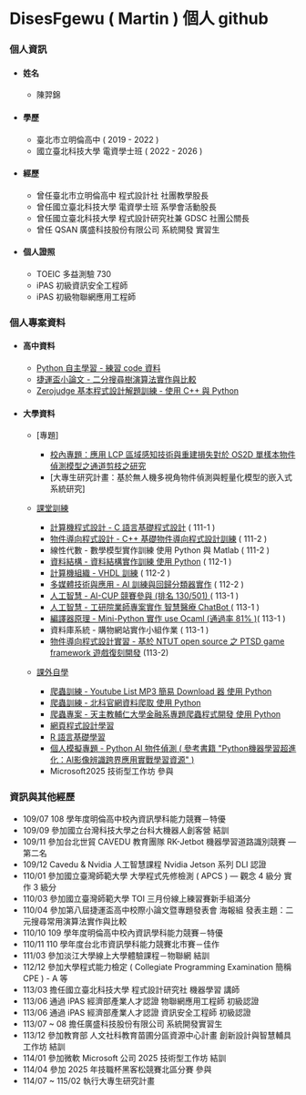 # DisesFgewu ( Martin ) 個人 github

### 個人資訊

- #### 姓名
  - 陳羿錦
- #### 學歷
  - 臺北市立明倫高中 ( 2019 - 2022 )
  - 國立臺北科技大學 電資學士班 ( 2022 - 2026 )
- #### 經歷
  - 曾任臺北市立明倫高中 程式設計社 社團教學股長
  - 曾任國立臺北科技大學 電資學士班 系學會活動股長
  - 曾任國立臺北科技大學 程式設計研究社兼 GDSC 社團公關長
  - 曾任 QSAN 廣盛科技股份有限公司 系統開發 實習生
- #### 個人證照
  - TOEIC 多益測驗 730
  - iPAS 初級資訊安全工程師
  - iPAS 初級物聯網應用工程師

### 個人專案資料

- #### 高中資料

    - [Python 自主學習 - 練習 code 資料]( "https://github.com/Disesfgewu/Self-Projects-Data/tree/master/%E9%AB%98%E4%B8%AD/Python%20%E8%87%AA%E4%B8%BB%E5%AD%B8%E7%BF%92/Code%20%E8%B3%87%E6%96%99" )
    - [捷運盃小論文 - 二分搜尋樹演算法實作與比較]( "https://github.com/Disesfgewu/Self-Projects-Data/tree/master/%E9%AB%98%E4%B8%AD/Python%20%E8%87%AA%E4%B8%BB%E5%AD%B8%E7%BF%92/%E6%8D%B7%E9%81%8B%E7%9B%83%E5%B0%8F%E8%AB%96%E6%96%87" )
    - [Zerojudge 基本程式設計解題訓練 - 使用 C++ 與 Python ]( "https://github.com/Disesfgewu/Self-Projects-Data/tree/master/%E9%AB%98%E4%B8%AD/%E8%A7%A3%E9%A1%8C/zerojudge/Code" )

- #### 大學資料
    - [專題]
      - [校內專題：應用 LCP 區域感知技術與重建損失對於 OS2D 單樣本物件偵測模型之通道剪枝之研究]("https://github.com/Disesfgewu/ntut-project-in-os2d-channel-prune")
      - [大專生研究計畫：基於無人機多視角物件偵測與輕量化模型的嵌入式系統研究]

    - [課堂訓練]( "https://github.com/Disesfgewu/Self-Projects-Data/tree/master/%E5%A4%A7%E5%AD%B8/%E7%A8%8B%E5%BC%8F%E8%A8%AD%E8%A8%88/%E8%AA%B2%E5%A0%82%E8%A8%93%E7%B7%B4" )
      - [計算機程式設計 - C 語言基礎程式設計]( "https://github.com/Disesfgewu/Self-Projects-Data/tree/master/%E5%A4%A7%E5%AD%B8/%E7%A8%8B%E5%BC%8F%E8%A8%AD%E8%A8%88/%E8%AA%B2%E5%A0%82%E8%A8%93%E7%B7%B4/%E8%A8%88%E7%AE%97%E6%A9%9F%E7%A8%8B%E5%BC%8F%E8%A8%AD%E8%A8%88" ) ( 111-1 )
      - [物件導向程式設計 - C++ 基礎物件導向程式設計訓練]( "https://github.com/Disesfgewu/Self-Projects-Data/tree/master/%E5%A4%A7%E5%AD%B8/%E7%A8%8B%E5%BC%8F%E8%A8%AD%E8%A8%88/%E8%AA%B2%E5%A0%82%E8%A8%93%E7%B7%B4/%E7%89%A9%E4%BB%B6%E5%B0%8E%E5%90%91%E7%A8%8B%E5%BC%8F%E8%A8%AD%E8%A8%88" ) ( 111-2 )
      - 線性代數 - 數學模型實作訓練 使用 Python 與 Matlab ( 111-2 )
      - [資料結構 - 資料結構實作訓練 使用 Python]( "https://github.com/Disesfgewu/Self-Projects-Data/tree/master/%E5%A4%A7%E5%AD%B8/%E7%A8%8B%E5%BC%8F%E8%A8%AD%E8%A8%88/%E8%AA%B2%E5%A0%82%E8%A8%93%E7%B7%B4/%E8%B3%87%E6%96%99%E7%B5%90%E6%A7%8B" ) ( 112-1 )
      - [計算機組織 - VHDL 訓練]("https://github.com/Disesfgewu/Self-Projects-Data/tree/master/%E5%A4%A7%E5%AD%B8/%E7%A8%8B%E5%BC%8F%E8%A8%AD%E8%A8%88/%E8%AA%B2%E5%A0%82%E8%A8%93%E7%B7%B4/%E8%A8%88%E7%AE%97%E6%A9%9F%E7%B5%84%E7%B9%94/VHDL") ( 112-2 )
      - [多媒體技術與應用 - AI 訓練與回歸分類器實作]("https://github.com/Disesfgewu/Self-Projects-Data/tree/master/%E5%A4%A7%E5%AD%B8/%E7%A8%8B%E5%BC%8F%E8%A8%AD%E8%A8%88/%E8%AA%B2%E5%A0%82%E8%A8%93%E7%B7%B4/%E5%A4%9A%E5%AA%92%E9%AB%94%E6%8A%80%E8%A1%93%E8%88%87%E6%87%89%E7%94%A8") ( 112-2 ) 
      - [人工智慧 - AI-CUP 競賽參與 (排名 130/501) ]("https://github.com/Disesfgewu/Project/tree/martin") ( 113-1 )
      - [人工智慧 - 工研院業師專案實作 智慧醫療 ChatBot ]("https://github.com/Disesfgewu/Self-Projects-Data/tree/master/%E5%A4%A7%E5%AD%B8/%E7%A8%8B%E5%BC%8F%E8%A8%AD%E8%A8%88/%E8%AA%B2%E5%A0%82%E8%A8%93%E7%B7%B4/%E4%BA%BA%E5%B7%A5%E6%99%BA%E6%85%A7/%E5%B7%A5%E7%A0%94%E9%99%A2%E6%A5%AD%E5%B8%AB%E5%B0%88%E6%A1%88/chatbot")( 113-1 )
      - [編譯器原理 - Mini-Python 實作 use Ocaml (通過率 81% )]("https://github.com/Disesfgewu/Self-Projects-Data/tree/master/%E5%A4%A7%E5%AD%B8/%E7%A8%8B%E5%BC%8F%E8%A8%AD%E8%A8%88/%E8%AA%B2%E5%A0%82%E8%A8%93%E7%B7%B4/%E7%B7%A8%E8%AD%AF%E5%99%A8%E5%8E%9F%E7%90%86/Project")( 113-1 )
      - 資料庫系統 - 購物網站實作小組作業 ( 113-1 )
      - [物件導向程式設計實習 - 基於 NTUT open source 之 PTSD game framework 遊戲復刻開發]("https://github.com/Disesfgewu/2025OOPL_project.git") (113-2)

    - [課外自學]( "https://github.com/Disesfgewu/Self-Projects-Data/tree/master/%E5%A4%A7%E5%AD%B8/%E7%A8%8B%E5%BC%8F%E8%A8%AD%E8%A8%88/%E8%AA%B2%E5%A4%96%E8%87%AA%E5%AD%B8" )
      - [爬蟲訓練 - Youtube List MP3 簡易 Download 器 使用 Python]( "https://github.com/Disesfgewu/Self-Projects-Data/tree/master/%E5%A4%A7%E5%AD%B8/%E7%A8%8B%E5%BC%8F%E8%A8%AD%E8%A8%88/%E8%AA%B2%E5%A4%96%E8%87%AA%E5%AD%B8/%E7%88%AC%E8%9F%B2%E8%A8%93%E7%B7%B4%20-%20Youtube%20MP3%20download%20%E7%89%A9%E4%BB%B6%E5%AF%A6%E4%BD%9C/src" )
      - [爬蟲訓練 - 北科官網資料爬取 使用 Python]( "https://github.com/Disesfgewu/Self-Projects-Data/tree/master/%E5%A4%A7%E5%AD%B8/%E7%A8%8B%E5%BC%8F%E8%A8%AD%E8%A8%88/%E8%AA%B2%E5%A4%96%E8%87%AA%E5%AD%B8/%E7%88%AC%E8%9F%B2%E8%A8%93%E7%B7%B4%20-%20%E5%8C%97%E7%A7%91%E5%AE%98%E7%B6%B2%E8%B3%87%E6%96%99" )
      - [爬蟲專案 - 天主教輔仁大學金融系專題爬蟲程式開發 使用 Python]( "https://github.com/Disesfgewu/Self-Projects-Data/tree/master/%E5%A4%A7%E5%AD%B8/%E7%A8%8B%E5%BC%8F%E8%A8%AD%E8%A8%88/%E8%AA%B2%E5%A4%96%E8%87%AA%E5%AD%B8/%E5%8D%94%E7%99%BC%E5%B0%88%E6%A1%88%20-%20%E8%BC%94%E5%A4%A7%E9%87%91%E8%9E%8D" )
      - [網頁程式設計學習]( "https://github.com/Disesfgewu/Self-Projects-Data/tree/master/%E5%A4%A7%E5%AD%B8/%E7%A8%8B%E5%BC%8F%E8%A8%AD%E8%A8%88/%E8%AA%B2%E5%A4%96%E8%87%AA%E5%AD%B8/%E7%B6%B2%E9%A0%81%E5%9F%BA%E7%A4%8E%E7%A8%8B%E5%BC%8F%E8%A8%AD%E8%A8%88%20-%20%E5%AD%B8%E7%BF%92" )
      - [R 語言基礎學習]( "https://github.com/Disesfgewu/Self-Projects-Data/tree/master/%E5%A4%A7%E5%AD%B8/%E7%A8%8B%E5%BC%8F%E8%A8%AD%E8%A8%88/%E8%AA%B2%E5%A4%96%E8%87%AA%E5%AD%B8/R%20%E8%AA%9E%E8%A8%80%E5%9F%BA%E7%A4%8E%20-%20%E5%AD%B8%E7%BF%92" )
      - [個人模擬專題 - Python AI 物件偵測 ( 參考書籍 "Python機器學習超進化：AI影像辨識跨界應用實戰學習資源" ) ]( "https://github.com/Disesfgewu/Self-Projects-Data/tree/master/%E5%A4%A7%E5%AD%B8/%E7%A8%8B%E5%BC%8F%E8%A8%AD%E8%A8%88/%E8%AA%B2%E5%A4%96%E8%87%AA%E5%AD%B8/Python%20AI%20%E7%89%A9%E4%BB%B6%E5%81%B5%E6%B8%AC%E8%88%87%20Haar%20%E7%89%B9%E5%BE%B5%E6%A8%A1%E5%9E%8B%E6%A8%A1%E6%93%AC%E5%B0%88%E9%A1%8C%E5%AF%A6%E4%BD%9C" )
      - Microsoft2025 技術型工作坊 參與
### 資訊與其他經歷

- 109/07	108 學年度明倫高中校內資訊學科能力競賽－特優
- 109/09	參加國立台灣科技大學之台科大機器人創客營 結訓
- 109/11	參加台北世貿 CAVEDU 教育團隊 RK-Jetbot 機器學習道路識別競賽 — 第二名
- 109/12	Cavedu & Nvidia 人工智慧課程 Nvidia Jetson 系列 DLI 認證
- 110/01	參加國立臺灣師範大學 大學程式先修檢測 ( APCS ) — 觀念 4 級分 實作 3 級分
- 110/03	參加國立臺灣師範大學 TOI 三月份線上練習賽新手組滿分
- 110/04	參加第八屆捷運盃高中校際小論文暨專題發表會 海報組 發表主題：二元搜尋常用演算法實作與比較
- 110/10	109 學年度明倫高中校內資訊學科能力競賽－特優
- 110/11	110 學年度台北市資訊學科能力競賽北市賽－佳作
- 111/03	參加淡江大學線上大學體驗課程－物聯網 結訓
- 112/12  參加大學程式能力檢定 ( Collegiate Programming Examination 簡稱 CPE ) - A 等
- 113/03  擔任國立臺北科技大學 程式設計研究社 機器學習 講師
- 113/06  通過 iPAS 經濟部產業人才認證 物聯網應用工程師 初級認證
- 113/06  通過 iPAS 經濟部產業人才認證 資訊安全工程師 初級認證
- 113/07 ~ 08 擔任廣盛科技股份有限公司 系統開發實習生
- 113/12  參加教育部 人文社科教育苗圃分區資源中心計畫 創新設計與智慧輔具工作坊 結訓
- 114/01  參加微軟 Microsoft 公司 2025 技術型工作坊 結訓
- 114/04  參加 2025 年技職杯黑客松競賽北區分賽 參與
- 114/07 ~ 115/02 執行大專生研究計畫
